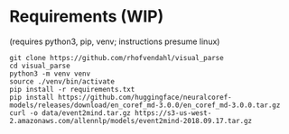 # Requirements (WIP)
(requires python3, pip, venv; instructions presume linux)
```
git clone https://github.com/rhofvendahl/visual_parse
cd visual_parse
python3 -m venv venv
source ./venv/bin/activate
pip install -r requirements.txt
pip install https://github.com/huggingface/neuralcoref-models/releases/download/en_coref_md-3.0.0/en_coref_md-3.0.0.tar.gz
curl -o data/event2mind.tar.gz https://s3-us-west-2.amazonaws.com/allennlp/models/event2mind-2018.09.17.tar.gz
```
